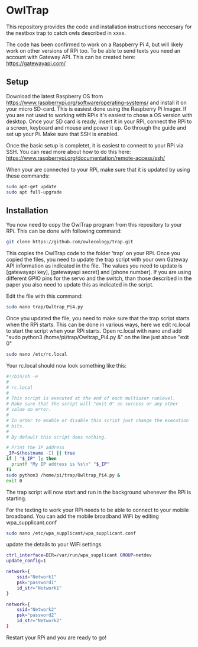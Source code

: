 # OwlTrap
This repository provides the code and installation instructions neccesary for the nestbox trap to catch owls described in xxxx.

The code has been confirmed to work on a Raspberry Pi 4, but will likely work on other versions of RPi too. To be able to send texts you need an account with Gateway API. This can be created here: https://gatewayapi.com/

## Setup

Download the latest Raspberry OS from https://www.raspberrypi.org/software/operating-systems/ and install it on your micro SD-card. This is easiest done using the Raspberry Pi Imager. If you are not used to working with RPis it's easiest to chose a OS version with desktop. Once your SD card is ready, insert it in your RPi, connect the RPi to a screen, keyboard and mouse and power it up. Go through the guide and set up your Pi. Make sure that SSH is enabled. 

Once the basic setup is completet, it is easiest to connect to your RPi via SSH. You can read more about how to do this here: https://www.raspberrypi.org/documentation/remote-access/ssh/


When your are connected to your RPi, make sure that it is updated by using these commands: 
```bash
sudo apt-get update
sudo apt full-upgrade
```

## Installation
You now need to copy the OwlTrap program from this repository to your RPi. This can be done with following command:

```bash
git clone https://github.com/owlecology/trap.git
```
This copies the OwlTrap code to the folder 'trap' on your RPi. Once you copied the files, you need to update the trap script with your own Gateway API information as indicated in the file. The values you need to update is [gatewayapi key], [gatewayapi secret] and [phone number]. If you are using different GPIO pins for the servo and the switch, than those described in the paper you also need to update this as indicated in the script.

Edit the file with this command:

```bash
sudo nano trap/Owltrap_Pi4.py
```

Once you updated the file, you need to make sure that the trap script starts when the RPi starts. This can be done in various ways, here we edit rc.local to start the script when your RPi starts. Open rc.local with nano and add "sudo python3 /home/pi/trap/Owltrap_Pi4.py &" on the line just above "exit 0"

```bash
sudo nano /etc/rc.local
```

Your rc.local should now look something like this:

```bash
#!/bin/sh -e
#
# rc.local
#
# This script is executed at the end of each multiuser runlevel.
# Make sure that the script will "exit 0" on success or any other
# value on error.
#
# In order to enable or disable this script just change the execution
# bits.
#
# By default this script does nothing.

# Print the IP address
_IP=$(hostname -I) || true
if [ "$_IP" ]; then
  printf "My IP address is %s\n" "$_IP"
fi
sudo python3 /home/pi/trap/Owltrap_Pi4.py &
exit 0
```


The trap script will now start and run in the background whenever the RPi is starting. 

For the texting to work your RPi needs to be able to connect to your mobile broadband. You can add the mobile broadband WiFi by editing wpa_supplicant.conf

```bash
sudo nano /etc/wpa_supplicant/wpa_supplicant.conf
```

update the details to your WiFi settings

```bash
ctrl_interface=DIR=/var/run/wpa_supplicant GROUP=netdev
update_config=1

network={
    ssid="Network1"
    psk="password1"
    id_str="Network1"
}

network={
    ssid="Network2"
    psk="password2"
    id_str="Network2"
}
```
Restart your RPi and you are ready to go!

